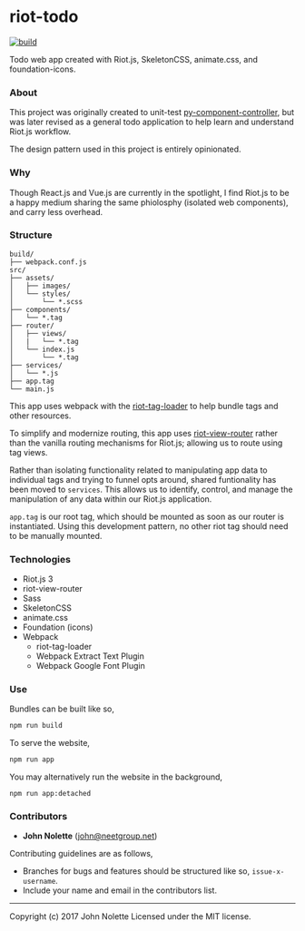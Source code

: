 # riot-todo

[![build](https://travis-ci.org/neetjn/riot-todo.svg?branch=master)](https://travis-ci.org/neetjn/riot-todo)

Todo web app created with Riot.js, SkeletonCSS, animate.css, and foundation-icons.

### About

This project was originally created to unit-test [py-component-controller](https://github.com/neetjn/py-component-controller), but was later revised as a general todo application to help learn and understand Riot.js workflow.

The design pattern used in this project is entirely opinionated.

### Why

Though React.js and Vue.js are currently in the spotlight, I find Riot.js to be a happy medium sharing the same phiolosphy (isolated web components), and carry less overhead.

### Structure

```
build/
├── webpack.conf.js
src/
├── assets/
│   ├── images/
│   └── styles/
│       └── *.scss
├── components/
│   └── *.tag
├── router/
│   ├── views/
│   |   └── *.tag
│   └── index.js
│       └── *.tag
├── services/
│   └── *.js
├── app.tag
└── main.js
```

This app uses webpack with the [riot-tag-loader](https://github.com/riot/tag-loader) to help bundle tags and other resources.

To simplify and modernize routing, this app uses [riot-view-router](https://github.com/neetjn/riot-view-router) rather than the vanilla routing mechanisms for Riot.js; allowing us to route using tag views.

Rather than isolating functionality related to manipulating app data to individual tags and trying to funnel opts around, shared funtionality has been moved to `services`. This allows us to identify, control, and manage the manipulation of any data within our Riot.js application.

`app.tag` is our root tag, which should be mounted as soon as our router is instantiated. Using this development pattern, no other riot tag should need to be manually mounted.

### Technologies

* Riot.js 3
* riot-view-router
* Sass
* SkeletonCSS
* animate.css
* Foundation (icons)
* Webpack
  * riot-tag-loader
  * Webpack Extract Text Plugin
  * Webpack Google Font Plugin 

### Use

Bundles can be built like so,

```bash
npm run build
``` 

To serve the website,

```bash
npm run app
```

You may alternatively run the website in the background,

```
npm run app:detached
```

### Contributors

* **John Nolette** (john@neetgroup.net)

Contributing guidelines are as follows,

* Branches for bugs and features should be structured like so, `issue-x-username`.
* Include your name and email in the contributors list.

---
Copyright (c) 2017 John Nolette Licensed under the MIT license.
